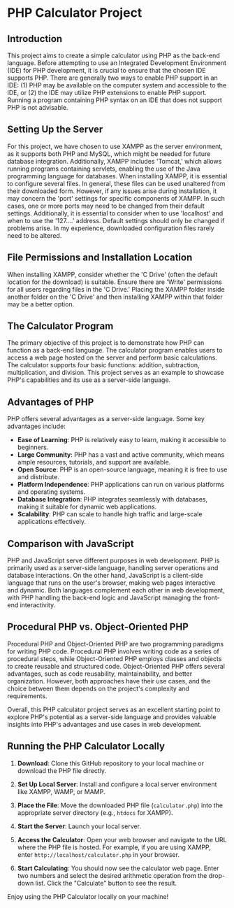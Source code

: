 # PHP Calculator Project

## Introduction
This project aims to create a simple calculator using PHP as the back-end language. Before attempting to use an Integrated Development Environment (IDE) for PHP development, it is crucial to ensure that the chosen IDE supports PHP. There are generally two ways to enable PHP support in an IDE: (1) PHP may be available on the computer system and accessible to the IDE, or (2) the IDE may utilize PHP extensions to enable PHP support. Running a program containing PHP syntax on an IDE that does not support PHP is not advisable.

## Setting Up the Server
For this project, we have chosen to use XAMPP as the server environment, as it supports both PHP and MySQL, which might be needed for future database integration. Additionally, XAMPP includes 'Tomcat,' which allows running programs containing servlets, enabling the use of the Java programming language for databases. When installing XAMPP, it is essential to configure several files. In general, these files can be used unaltered from their downloaded form. However, if any issues arise during installation, it may concern the 'port' settings for specific components of XAMPP. In such cases, one or more ports may need to be changed from their default settings. Additionally, it is essential to consider when to use 'localhost' and when to use the '127....' address. Default settings should only be changed if problems arise. In my experience, downloaded configuration files rarely need to be altered.

## File Permissions and Installation Location
When installing XAMPP, consider whether the 'C Drive' (often the default location for the download) is suitable. Ensure there are 'Write' permissions for all users regarding files in the 'C Drive.' Placing the XAMPP folder inside another folder on the 'C Drive' and then installing XAMPP within that folder may be a better option.

## The Calculator Program
The primary objective of this project is to demonstrate how PHP can function as a back-end language. The calculator program enables users to access a web page hosted on the server and perform basic calculations. The calculator supports four basic functions: addition, subtraction, multiplication, and division. This project serves as an example to showcase PHP's capabilities and its use as a server-side language.

## Advantages of PHP
PHP offers several advantages as a server-side language. Some key advantages include:
- **Ease of Learning**: PHP is relatively easy to learn, making it accessible to beginners.
- **Large Community**: PHP has a vast and active community, which means ample resources, tutorials, and support are available.
- **Open Source**: PHP is an open-source language, meaning it is free to use and distribute.
- **Platform Independence**: PHP applications can run on various platforms and operating systems.
- **Database Integration**: PHP integrates seamlessly with databases, making it suitable for dynamic web applications.
- **Scalability**: PHP can scale to handle high traffic and large-scale applications effectively.

## Comparison with JavaScript
PHP and JavaScript serve different purposes in web development. PHP is primarily used as a server-side language, handling server operations and database interactions. On the other hand, JavaScript is a client-side language that runs on the user's browser, making web pages interactive and dynamic. Both languages complement each other in web development, with PHP handling the back-end logic and JavaScript managing the front-end interactivity.

## Procedural PHP vs. Object-Oriented PHP
Procedural PHP and Object-Oriented PHP are two programming paradigms for writing PHP code. Procedural PHP involves writing code as a series of procedural steps, while Object-Oriented PHP employs classes and objects to create reusable and structured code. Object-Oriented PHP offers several advantages, such as code reusability, maintainability, and better organization. However, both approaches have their use cases, and the choice between them depends on the project's complexity and requirements.

Overall, this PHP calculator project serves as an excellent starting point to explore PHP's potential as a server-side language and provides valuable insights into PHP's advantages and use cases in web development. 
## Running the PHP Calculator Locally

1. **Download**: Clone this GitHub repository to your local machine or download the PHP file directly.

2. **Set Up Local Server**: Install and configure a local server environment like XAMPP, WAMP, or MAMP.

3. **Place the File**: Move the downloaded PHP file (`calculator.php`) into the appropriate server directory (e.g., `htdocs` for XAMPP).

4. **Start the Server**: Launch your local server.

5. **Access the Calculator**: Open your web browser and navigate to the URL where the PHP file is hosted. For example, if you are using XAMPP, enter `http://localhost/calculator.php` in your browser.

6. **Start Calculating**: You should now see the calculator web page. Enter two numbers and select the desired arithmetic operation from the drop-down list. Click the "Calculate" button to see the result.

Enjoy using the PHP Calculator locally on your machine!
